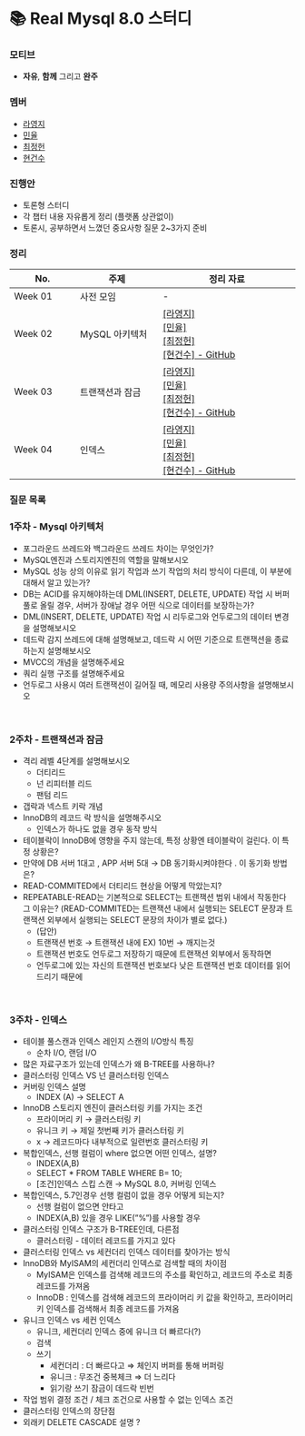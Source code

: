 # 📚 Real Mysql 8.0 스터디

### 모티브
+ **자유**, **함께** 그리고 **완주**

### 멤버
+ [라영지](https://github.com/Rayoungji)
+ [민율](https://github.com/minyul)
+ [최정헌](https://github.com/iiaii)
+ [현건수](https://github.com/hgs-study)

### 진행안
+ 토론형 스터디
+ 각 챕터 내용 자유롭게 정리 (플랫폼 상관없이)
+ 토론시, 공부하면서 느꼈던 중요사항 질문 2~3가지 준비

### 정리
|No. <img width=150/>|주제 <img width=200/>| 정리 자료 <img width=400/>|
|---|---|---|
|Week 01|사전 모임| - |
|Week 02|MySQL 아키텍처| <a href="">[라영지]</a> <br> <a href="https://github.com/minyul">[민율]</a> <br> <a href="">[최정헌]</a> <br>  <a href="https://github.com/zunior-study/real-mysql-study/tree/main/%ED%98%84%EA%B1%B4%EC%88%98/01.%EC%95%84%ED%82%A4%ED%85%8D%EC%B2%98">[현건수] - GitHub</a> <br> |
|Week 03|트랜잭션과 잠금| <a href="">[라영지]</a> <br> <a href="https://github.com/minyul">[민율]</a> <br> <a href="">[최정헌]</a> <br>  <a href="https://github.com/zunior-study/real-mysql-study/tree/main/%ED%98%84%EA%B1%B4%EC%88%98/02.%ED%8A%B8%EB%9E%9C%EC%9E%AD%EC%85%98%EA%B3%BC%20%EC%9E%A0%EA%B8%88">[현건수] - GitHub</a> <br> |
|Week 04|인덱스| <a href="">[라영지]</a> <br> <a href="https://github.com/minyul">[민율]</a> <br> <a href="">[최정헌]</a> <br>  <a href="https://github.com/hgs-study/real-mysql-study/tree/main/%ED%98%84%EA%B1%B4%EC%88%98/03.%20%EC%9D%B8%EB%8D%B1%EC%8A%A4">[현건수] - GitHub</a> <br> |


### 질문 목록
### 1주차 - Mysql 아키텍처
- 포그라운드 쓰레드와 백그라운드 쓰레드 차이는 무엇인가?
- MySQL엔진과 스토리지엔진의 역할을 말해보시오
- MySQL 성능 상의 이유로 읽기 작업과 쓰기 작업의 처리 방식이 다른데, 이 부분에 대해서 알고 있는가?
- DB는 ACID를 유지해야하는데 DML(INSERT, DELETE, UPDATE) 작업 시 버퍼풀로 올릴 경우, 서버가 장애날 경우 어떤 식으로 데이터를 보장하는가?
- DML(INSERT, DELETE, UPDATE) 작업 시 리두로그와 언두로그의 데이터 변경을 설명해보시오
- 데드락 감지 쓰레드에 대해 설명해보고, 데드락 시 어떤 기준으로 트랜잭션을 종료하는지 설명해보시오
- MVCC의 개념을 설명해주세요
- 쿼리 실행 구조를 설명해주세요
- 언두로그 사용시 여러 트랜잭션이 길어질 때, 메모리 사용량 주의사항을 설명해보시오

<BR>
    
### 2주차 - 트랜잭션과 잠금

- 격리 레벨 4단계를 설명해보시오
    - 더티리드
    - 넌 리피터블 리드
    - 팬텀 리드
- 갭락과 넥스트 키락 개념
- InnoDB의 레코드 락 방식을 설명해주시오
    - 인덱스가 하나도 없을 경우 동작 방식
- 테이블락이 InnoDB에 영향을 주지 않는데, 특정 상황엔 테이블락이 걸린다. 이 특정 상황은?
- 만약에 DB 서버 1대고 , APP 서버 5대 → DB 동기화시켜야한다 . 이 동기화 방법은?
- READ-COMMITED에서 더티리드 현상을 어떻게 막았는지?
- REPEATABLE-READ는 기본적으로 SELECT는 트랜잭션 범위 내에서 작동한다 그 이유는? (READ-COMMITED는 트랜잭션 내에서 실행되는 SELECT 문장과 트랜잭션 외부에서 실행되는 SELECT 문장의 차이가 별로 없다.)
    - (답안)
    - 트랜잭션 번호 → 트랜잭션 내에 EX) 10번 → 깨지는것
    - 트랜잭션 번호도 언두로그 저장하기 때문에 트랜잭션 외부에서 동작하면
    - 언두로그에 있는 자신의 트랜잭션 번호보다 낮은 트랜잭션 번호 데이터를 읽어드리기 때문에


<BR>

### 3주차 - 인덱스

- 테이블 풀스캔과 인덱스 레인지 스캔의 I/O방식 특징
    - 순차 I/O, 랜덤 I/O
- 많은 자료구조가 있는데 인덱스가 왜 B-TREE를 사용하나?
- 클러스터링 인덱스 VS 넌 클러스터링 인덱스
- 커버링 인덱스 설명
    - INDEX (A) → SELECT A
- InnoDB 스토리지 엔진이 클러스터링 키를 가지는 조건
    - 프라이머리 키 → 클러스터링 키
    - 유니크 키 → 제일 첫번째 키가 클러스터링 키
    - x → 레코드마다 내부적으로 일련번호 클러스터링 키
- 복합인덱스, 선행 컬럼이 where 없으면 어떤 인덱스, 설명?
    - INDEX(A,B)
    - SELECT * FROM TABLE WHERE B= 10;
    - [조건]인덱스 스킵 스캔 → MySQL 8.0, 커버링 인덱스
- 복합인덱스, 5.7인경우 선행 컬럼이 없을 경우 어떻게 되는지?
    - 선행 컬럼이 없으면 안타고
    - INDEX(A,B) 있을 경우 LIKE(”%”)를 사용할 경우
- 클러스터링 인덱스 구조가 B-TREE인데, 다른점
    - 클러스터링 - 데이터 레코드를 가지고 있다
- 클러스터링 인덱스 vs 세컨더리 인덱스 데이터를 찾아가는 방식
- InnoDB와 MyISAM의 세컨더리 인덱스로 검색할 때의 차이점
    - MyISAM은 인덱스를 검색해 레코드의 주소를 확인하고, 레코드의 주소로 최종 레코드를 가져옴
    - InnoDB : 인덱스를 검색해 레코드의 프라이머리 키 값을 확인하고, 프라이머리 키 인덱스를 검색해서 최종 레코드를 가져옴
- 유니크 인덱스 vs 세컨 인덱스
    - 유니크, 세컨더리 인덱스 중에 유니크 더 빠르다(?)
    - 검색
    - 쓰기
        - 세컨더리 : 더 빠르다고 ⇒ 체인지 버퍼를 통해 버퍼링
        - 유니크 : 무조건 중복체크 ⇒ 더  느리다
        - 읽기랑 쓰기 잠금이 데드락 빈번
- 작업 범위 결정 조건 / 체크 조건으로 사용할 수 없는 인덱스 조건
- 클러스터링 인덱스의 장단점
- 외래키 DELETE CASCADE 설명 ?

